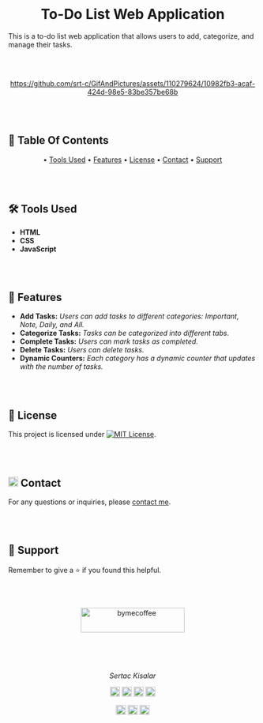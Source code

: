 <br>

<!----------------------------------{ Project Title }------------------------------->

<div align = center>       
         
# To-Do List Web Application

</div>

This is a to-do list web application that allows users to add, categorize, and manage their tasks.


<br>
<br>



<!----------------------------------{ Gif }------------------------------->
<div align = center>

https://github.com/srt-c/GifAndPictures/assets/110279624/10982fb3-acaf-424d-98e5-83be357be68b 

</div>

<br>
<br>


<!----------------------------------{ Contents }------------------------------->

## 🧾 Table Of Contents

<p align="center">
•
  <a href="#toolsUsed">Tools Used</a> •
  <a href="#features">Features</a> •
  <a href="#license">License</a> •
  <a href="#contact">Contact</a> •
  <a href="#support">Support</a> 

</p>

<br>
<br>


## 🛠 Tools Used

- **HTML**
- **CSS**
- **JavaScript**

<br>
<br>


<!----------------------------------{ Features }------------------------------->

## 🧬 Features

- **Add Tasks:** *Users can add tasks to different categories: Important, Note, Daily, and All.*
- **Categorize Tasks:** *Tasks can be categorized into different tabs.*
- **Complete Tasks:** *Users can mark tasks as completed.*
- **Delete Tasks:** *Users can delete tasks.*
- **Dynamic Counters:** *Each category has a dynamic counter that updates with the number of tasks.*


<br>
<br>
<!----------------------------------{ Tools }------------------------------->




<!----------------------------------{ License }------------------------------->
## 📝 License

This project is licensed under [![MIT License](https://img.shields.io/badge/License-MIT-green.svg)](https://github.com/srt-c/TodoList?tab=MIT-1-ov-file).


<br>
<br>

<!----------------------------------{ Contact }------------------------------->

##  <img src="https://camo.githubusercontent.com/870d765b5c096038f097185a0ffa08df4011c0491b8039f3a7d5eeebf4d82c7e/68747470733a2f2f6d656469612e67697068792e636f6d2f6d656469612f57556c706c634d704f43456d5447427442572f67697068792e676966" data-canonical-src="https://media.giphy.com/media/WUlplcMpOCEmTGBtBW/giphy.gif" style="max-width: 100%; display: inline-block;" data-target="animated-image.originalImage" height="20" width="20" > Contact

For any questions or inquiries, please [contact me](mailto:sertackisalar.me@gmail.com).

<br>
<br>

<!----------------------------------{ Support }------------------------------->
      
## 🤝 Support

Remember to give a ⭐ if you found this helpful.

<br>
<br>

<p align="center">
       <a href="https://www.buymeacoffee.com/srtcode"> 
       <img src="https://cdn.buymeacoffee.com/buttons/v2/default-yellow.png" height="50" width="210" alt="bymecoffee" /></a>
</p>
<br>
<br>

<!----------------------------------{ Title }------------------------------->
<br>
<div align = center>       
         
*Sertac Kisalar*

</div>

<!----------------------------------{ Logos }------------------------------->
<p align="center">
       <img alt="Github" 
       src="https://img.shields.io/badge/-E7D37F?style=social&logo=github&label=srt-c&color=538392&link=https%3A%2F%2Fgithub.com%2Fsrt-c" height="20"> 
       <img alt="CodePen"
       src="https://img.shields.io/badge/CodePen-1A2130?style=plastic&logo=codepen&link=https%3A%2F%2Fcodepen.io%2Fsrtcode" height="20">
       <img alt="Buy Me a Coffee" 
       src="https://img.shields.io/badge/Buy%20Me%20A%20Coffee-%23ffdd00?style=plastic&logo=buymeacoffee&logoColor=1A2130&link=https%3A%2F%2Fbuymeacoffee.com%2Fsrtcode" height="20">
       <img alt="Mail" 
        src="https://img.shields.io/badge/Send%20Mail-FDFFE2?style=plastic&logo=gmail&logoColor=EEEEEE&labelColor=EE4E4E&link=mailto%3Asertackisalar.me%40gmail.com" height="20">
</p>

<!----------------------------------{ Techs }------------------------------->
<p align="center">
       <img alt="HTML" src="https://img.shields.io/badge/HTML-%23E34F26?style=plastic&logo=html5&logoColor=%23fff" height="20">
       <img alt="CSS" src="https://img.shields.io/badge/CSS-%231572B6?style=plastic&logo=css3&logoColor=%23fff" height="20">
       <img alt="JS" src="https://img.shields.io/badge/JavaScript-%23323330?style=plastic&logo=javascript&logoColor=%23F7DF1E" height="20">
</p>


<br>



